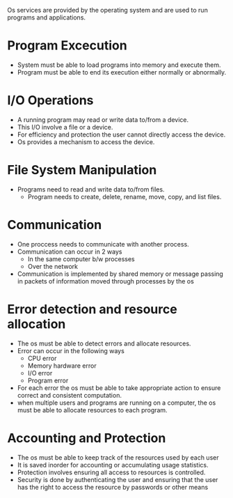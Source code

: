 Os services are provided by the operating system and are used to run programs and applications.

# Program Excecution

- System must be able to load programs into memory and execute them.
- Program must be able to end its execution either normally or abnormally.

# I/O Operations

- A running program may read or write data to/from a device.
- This I/O involve a file or a device.
- For efficiency and protection the user cannot directly access the device.
- Os provides a mechanism to access the device.

# File System Manipulation

- Programs need to read and write data to/from files.
  - Program needs to create, delete, rename, move, copy, and list files.

# Communication

- One proccess needs to communicate with another process.
- Communication can occur in 2 ways
  - In the same computer b/w processes
  - Over the network
- Communication is implemented by shared memory or message passing in packets of information moved through processes by the os

# Error detection and resource allocation

- The os must be able to detect errors and allocate resources.
- Error can occur in the following ways
  - CPU error
  - Memory hardware error
  - I/O error
  - Program error
- For each error the os must be able to take appropriate action to ensure correct and consistent computation.
- when multiple users and programs are running on a computer, the os must be able to allocate resources to each program.

# Accounting and Protection

- The os must be able to keep track of the resources used by each user
- It is saved inorder for accounting or accumulating usage statistics.
- Protection involves ensuring all access to resources is controlled.
- Security is done by authenticating the user and ensuring that the user has the right to access the resource by passwords or other means
